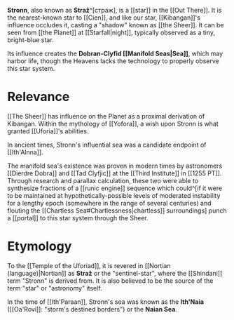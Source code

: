 **Stronn**, also known as **Straž**^[страж], is a [[star]] in the [[Out There]]. It is the nearest-known star to [[Cien]], and like our star, [[Kibangan]]'s influence occludes it, casting a "shadow" known as [[the Sheer]]. It can be seen from [[the Planet]] at [[Starfall|night]], typically observed as a tiny, bright-blue star. 

Its influence creates the **Dobran-Clyfid [[Manifold Seas|Sea]]**, which may harbor life, though the Heavens lacks the technology to properly observe this star system. 

# Relevance
[[The Sheer]] has influence on the Planet as a proximal derivation of Kibangan. Within the mythology of [[Yofora]], a wish upon Stronn is what granted [[Uforia]]'s abilities.

In ancient times, Stronn's influential sea was a candidate endpoint of [[Ith'Alnna]]. 

The manifold sea's existence was proven in modern times by astronomers [[Dierdre Dobra]] and [[Tad Clyfjic]] at the [[Third Institute]] in [[1255 PT]]. Through research and parallax calculation, these two were able to synthesize fractions of a [[runic engine]] sequence which could^[if it were to be maintained at hypothetically-possible levels of moderated instability for a lengthy epoch (somewhere in the range of several centuries) and flouting the [[Chartless Sea#Chartlessness|chartless]] surroundings] punch a [[portal]] to this star system through the Sheer.

# Etymology
To the [[Temple of the Uforiad]], it is revered in [[Nortian (language)|Nortian]] as **Straž** or the "sentinel-star", where the [[Shindani]] term "Stronn" is derived from. It is also believed to be the source of the term "star" or "astronomy" itself.

In the time of [[Ith'Paraan]], Stronn's sea was known as the **Ith'Naia** ([[Oa'Rovi]]: "storm's destined borders") or the **Naian Sea**.